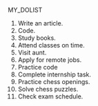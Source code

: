  MY_DOLIST

 1. Write an article.
 2. Code.
 3. Study books.
 4. Attend classes on time.
 5. Visit aunt.
 6. Apply for remote jobs. 
 7. Practice code
 8. Complete internship task.
 9. Practice chess openings.
 10. Solve chess puzzles.
 11. Check exam schedule. 


